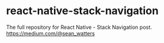 # react-native-stack-navigation
The full repository for React Native - Stack Navigation post. https://medium.com/@sean_watters
